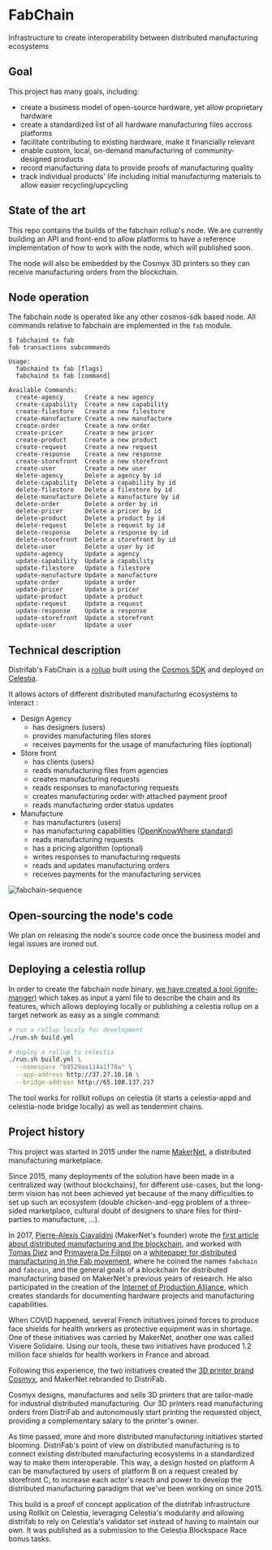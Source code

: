 # FabChain

Infrastructure to create interoperability between distributed manufacturing ecosystems

## Goal

This project has many goals, including:
- create a business model of open-source hardware, yet allow proprietary hardware
- create a standardized list of all hardware manufacturing files accross platforms
- facilitate contributing to existing hardware, make it financially relevant
- enable custom, local, on-demand manufacturing of community-designed products
- record manufacturing data to provide proofs of manufacturing quality
- track individual products' life including initial manufacturing materials to allow easier recycling/upcycling

## State of the art

This repo contains the builds of the fabchain rollup's node. We are currently building an API and front-end to allow platforms to have a reference implementation of how to work with the node, which will published soon.

The node will also be embedded by the Cosmyx 3D printers so they can receive manufacturing orders from the blockchain.

## Node operation

The fabchain node is operated like any other cosmos-sdk based node. All commands relative to fabchain are implemented in the `fab` module.

```
$ fabchaind tx fab
fab transactions subcommands

Usage:
  fabchaind tx fab [flags]
  fabchaind tx fab [command]

Available Commands:
  create-agency      Create a new agency
  create-capability  Create a new capability
  create-filestore   Create a new filestore
  create-manufacture Create a new manufacture
  create-order       Create a new order
  create-pricer      Create a new pricer
  create-product     Create a new product
  create-request     Create a new request
  create-response    Create a new response
  create-storefront  Create a new storefront
  create-user        Create a new user
  delete-agency      Delete a agency by id
  delete-capability  Delete a capability by id
  delete-filestore   Delete a filestore by id
  delete-manufacture Delete a manufacture by id
  delete-order       Delete a order by id
  delete-pricer      Delete a pricer by id
  delete-product     Delete a product by id
  delete-request     Delete a request by id
  delete-response    Delete a response by id
  delete-storefront  Delete a storefront by id
  delete-user        Delete a user by id
  update-agency      Update a agency
  update-capability  Update a capability
  update-filestore   Update a filestore
  update-manufacture Update a manufacture
  update-order       Update a order
  update-pricer      Update a pricer
  update-product     Update a product
  update-request     Update a request
  update-response    Update a response
  update-storefront  Update a storefront
  update-user        Update a user
```

## Technical description

Distrifab's FabChain is a [rollup](https://rollkit.dev/docs/intro/#what-is-rollkit) built using the [Cosmos SDK](https://docs.cosmos.network/main/intro/overview) and deployed on [Celestia](https://celestia.org/what-is-celestia/).

It allows actors of different distributed manufacturing ecosystems to interact :
- Design Agency
  - has designers (users)
  - provides manufacturing files stores
  - receives payments for the usage of manufacturing files (optional)
- Store front
  - has clients (users)
  - reads manufacturing files from agencies
  - creates manufacturing requests
  - reads responses to manufacturing requests
  - creates manufacturing order with attached payment proof
  - reads manufacturing order status updates
- Manufacture
  - has manufacturers (users)
  - has manufacturing capabilities ([OpenKnowWhere standard](https://standards.internetofproduction.org/pub/okw/release/1))
  - reads manufacturing requests
  - has a pricing algorithm (optional)
  - writes responses to manufacturing requests
  - reads and updates manufacturing orders
  - receives payments for the manufacturing services

![fabchain-sequence](http://www.plantuml.com/plantuml/proxy?cache=no&src=https://raw.githubusercontent.com/distrifab/fabchain/main/sequence.iuml)

## Open-sourcing the node's code

We plan on releasing the node's source code once the business model and legal issues are ironed out.

## Deploying a celestia rollup

In order to create the fabchain node binary, [we have created a tool (ignite-manger)](https://github.com/zkvalidator/ignite-manager) which takes as input a yaml file to describe the chain and its features, which allows deploying locally or publishing a celestia rollup on a target network as easy as a single command:

```sh
# run a rollup localy for development
./run.sh build.yml

# deploy a rollup to celestia
./run.sh build.yml \
  --namespace "b9529aa114a1f70a" \
  --app-address http://37.27.10.10 \
  --bridge-address http://65.108.137.217
```

The tool works for rollkit rollups on celestia (it starts a celestia-appd and celestia-node bridge locally) as well as tendermint chains.

## Project history

This project was started in 2015 under the name [MakerNet](https://makernet.org/), a distributed manufacturing marketplace.

Since 2015, many deployments of the solution have been made in a centralized way (without blockchains), for different use-cases, but the long-term vision has not been achieved yet because of the many difficulties to set up such an ecosystem (double chicken-and-egg problem of a three-sided marketplace, cultural doubt of designers to share files for third-parties to manufacture, ...).

In 2017, [Pierre-Alexis Ciavaldini](https://www.linkedin.com/in/peac/) (MakerNet's founder) wrote the [first article about distributed manufacturing and the blockchain](https://www.annales.org/ri/2017/resumes/aout/14-ri-resum-FR-AN-AL-ES-aout-2017.html), and worked with [Tomas Diez](https://www.linkedin.com/in/tomas-diez-2b37aa11/) and [Primavera De Filippi](https://www.linkedin.com/in/primavera-de-filippi-07558536/) on a [whitepaper for distributed manufacturing in the Fab movement](https://docs.google.com/document/d/1yAJT-OPEVm8R7umFMZc45D6eR5pXdGggJfUXXKaKxeo), where he coined the names `fabchain` and `fabcoin`, and the general goals of a blockchain for distributed manufacturing based on MakerNet's previous years of research. He also participated in the creation of the [Internet of Production Alliance](https://www.internetofproduction.org/), which creates standards for documenting hardware projects and manufacturing capabilities. 

When COVID happened, several French initiatives joined forces to produce face shields for health workers as protective equipment was in shortage. One of these initiatives was carried by MakerNet, another one was called Visiere Solidaire. Using our tools, these two initiatives have produced 1.2 million face shields for health workers in France and abroad.

Following this experience, the two initiatives created the [3D printer brand Cosmyx](https://www.cosmyx3d.com/), and MakerNet rebranded to DistriFab.

Cosmyx designs, manufactures and sells 3D printers that are tailor-made for industrial distributed manufacturing. Our 3D printers read manufacturing orders from DistriFab and autonomously start printing the requested object, providing a complementary salary to the printer's owner.

As time passed, more and more distributed manufacturing initiatives started blooming. DistriFab's point of view on distributed manufacturing is to connect existing distributed manufacturing ecosystems in a standardized way to make them interoperable. This way, a design hosted on platform A can be manufactured by users of platform B on a request created by storefront C, to increase each actor's reach and power to develop the distributed manufacturing paradigm that we've been working on since 2015.

This build is a proof of concept application of the distrifab infrastructure using Rollkit on Celestia, leveraging Celestia's modularity and allowing distrifab to rely on Celestia's validator set instead of having to maintain our own. It was published as a submission to the Celestia Blockspace Race bonus tasks.
